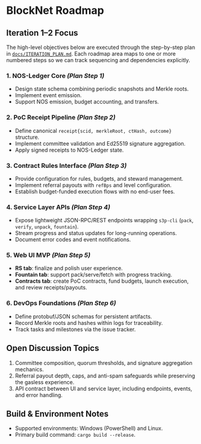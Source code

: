 # BlockNet Roadmap

## Iteration 1–2 Focus

The high-level objectives below are executed through the step-by-step plan in [`docs/ITERATION_PLAN.md`](./ITERATION_PLAN.md). Each roadmap area maps to one or more numbered steps so we can track sequencing and dependencies explicitly.

### 1. NOS-Ledger Core _(Plan Step 1)_
- Design state schema combining periodic snapshots and Merkle roots.
- Implement event emission.
- Support NOS emission, budget accounting, and transfers.

### 2. PoC Receipt Pipeline _(Plan Step 2)_
- Define canonical `receipt{scid, merkleRoot, ctHash, outcome}` structure.
- Implement committee validation and Ed25519 signature aggregation.
- Apply signed receipts to NOS-Ledger state.

### 3. Contract Rules Interface _(Plan Step 3)_
- Provide configuration for rules, budgets, and steward management.
- Implement referral payouts with `refBps` and level configuration.
- Establish budget-funded execution flows with no end-user fees.

### 4. Service Layer APIs _(Plan Step 4)_
- Expose lightweight JSON-RPC/REST endpoints wrapping `s3p-cli` (`pack`, `verify`, `unpack`, `fountain`).
- Stream progress and status updates for long-running operations.
- Document error codes and event notifications.

### 5. Web UI MVP _(Plan Step 5)_
- **RS tab**: finalize and polish user experience.
- **Fountain tab**: support pack/serve/fetch with progress tracking.
- **Contracts tab**: create PoC contracts, fund budgets, launch execution, and review receipts/payouts.

### 6. DevOps Foundations _(Plan Step 6)_
- Define protobuf/JSON schemas for persistent artifacts.
- Record Merkle roots and hashes within logs for traceability.
- Track tasks and milestones via the issue tracker.

## Open Discussion Topics
1. Committee composition, quorum thresholds, and signature aggregation mechanics.
2. Referral payout depth, caps, and anti-spam safeguards while preserving the gasless experience.
3. API contract between UI and service layer, including endpoints, events, and error handling.

## Build & Environment Notes
- Supported environments: Windows (PowerShell) and Linux.
- Primary build command: `cargo build --release`.
